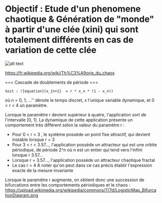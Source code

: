 # Objectif : Etude d'un phenomene chaotique & Génération de "monde" à partir d'une clée (xini) qui sont totalement différents en cas de variation de cette clée

![alt text](https://github.com/pierreravenel/Mini-Projets-C/blob/master/projet_cascade_de_doublements_de_periode_phenomene_chaotique/exemple_style_lunary_compresse.PNG)

https://fr.wikipedia.org/wiki/Th%C3%A9orie_du_chaos

=== Cascade de doublements de période ===

    Soit : ![equation](x_{n+1}  = r * x_n * (1 - x_n))

où n = 0, 1, …'' dénote le temps discret, x l'unique variable dynamique, et 0 < r < 4 un paramètre.

Lorsque le paramètre r devient supérieur à quatre, l'application sort de l'intervalle [0, 1].
La dynamique de cette application présente un comportement très différent selon la valeur du paramètre r :
* Pour 0 < r < 3 , le système possède un point fixe attractif, qui devient instable lorsque r = 3
* Pour 3 < r < 3.57..., l'application possède un attracteur qui est une orbite périodique, de période 2^n où n est un entier qui tend vers l'infini lorsque r 3.57…
* Lorsque r = 3.57..., l'application possède un attracteur chaotique fractal
* Le cas r = 4 À noter qu'on peut dans ce cas précis établir l'expression exacte de la mesure invariante

Lorsque le paramètre r augmente, on obtient donc une succession de bifurcations entre les comportements périodiques et le chaos :
https://upload.wikimedia.org/wikipedia/commons/7/7d/LogisticMap_BifurcationDiagram.png


